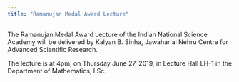 ```yaml
---
title: "Ramanujan Medal Award Lecture"
---
```


The Ramanujan Medal Award Lecture of the Indian National Science Academy
will be delivered by Kalyan B. Sinha, Jawaharlal Nehru Centre for
Advanced Scientific Research.

The lecture is at 4pm, on Thursday June 27, 2019, in
Lecture Hall LH-1 in the Department of Mathematics, IISc.

<img src="{{site.baseurl}}/images/2019-06-27-Ramanujan-Medal-Award-KBS.pdf" alt=""/>
